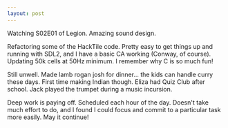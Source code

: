 ```yaml
---
layout: post
---
```


Watching S02E01 of Legion. Amazing sound design.

Refactoring some of the HackTile code. Pretty easy to get things up and running
with SDL2, and I have a basic CA working (Conway, of course). Updating 50k cells
at 50Hz minimum. I remember why C is so much fun!

Still unwell. Made lamb rogan josh for dinner... the kids can handle curry these
days. First time making Indian though. Eliza had Quiz Club after school. Jack
played the trumpet during a music incursion.

Deep work is paying off. Scheduled each hour of the day. Doesn't take much
effort to do, and I found I could focus and commit to a particular task more
easily. May it continue!

